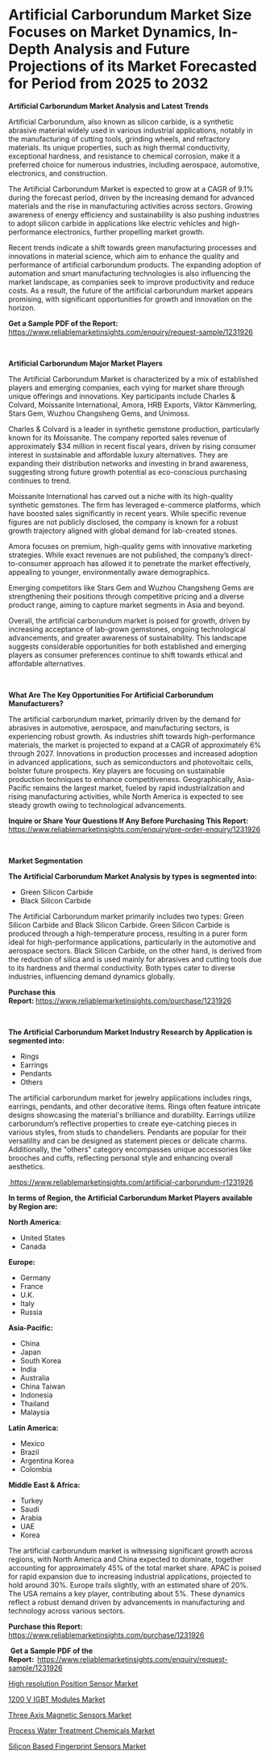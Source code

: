 <p><h1>Artificial Carborundum Market Size Focuses on Market Dynamics, In-Depth Analysis and Future Projections of its Market Forecasted for Period from 2025 to 2032</h1></p><p><strong>Artificial Carborundum Market Analysis and Latest Trends</strong></p>
<p><p>Artificial Carborundum, also known as silicon carbide, is a synthetic abrasive material widely used in various industrial applications, notably in the manufacturing of cutting tools, grinding wheels, and refractory materials. Its unique properties, such as high thermal conductivity, exceptional hardness, and resistance to chemical corrosion, make it a preferred choice for numerous industries, including aerospace, automotive, electronics, and construction.</p><p>The Artificial Carborundum Market is expected to grow at a CAGR of 9.1% during the forecast period, driven by the increasing demand for advanced materials and the rise in manufacturing activities across sectors. Growing awareness of energy efficiency and sustainability is also pushing industries to adopt silicon carbide in applications like electric vehicles and high-performance electronics, further propelling market growth. </p><p>Recent trends indicate a shift towards green manufacturing processes and innovations in material science, which aim to enhance the quality and performance of artificial carborundum products. The expanding adoption of automation and smart manufacturing technologies is also influencing the market landscape, as companies seek to improve productivity and reduce costs. As a result, the future of the artificial carborundum market appears promising, with significant opportunities for growth and innovation on the horizon.</p></p>
<p><strong>Get a Sample PDF of the Report:&nbsp;</strong> <a href="https://www.reliablemarketinsights.com/enquiry/request-sample/1231926?utm_campaign=2129&utm_medium=2&utm_source=Github&utm_content=ia&utm_term=02022025&utm_id=artificial-carborundum">https://www.reliablemarketinsights.com/enquiry/request-sample/1231926</a></p>
<p>&nbsp;</p>
<p><strong>Artificial Carborundum Major Market Players</strong></p>
<p><p>The Artificial Carborundum Market is characterized by a mix of established players and emerging companies, each vying for market share through unique offerings and innovations. Key participants include Charles & Colvard, Moissanite International, Amora, HRB Exports, Viktor Kämmerling, Stars Gem, Wuzhou Changsheng Gems, and Unimoss.</p><p>Charles & Colvard is a leader in synthetic gemstone production, particularly known for its Moissanite. The company reported sales revenue of approximately $34 million in recent fiscal years, driven by rising consumer interest in sustainable and affordable luxury alternatives. They are expanding their distribution networks and investing in brand awareness, suggesting strong future growth potential as eco-conscious purchasing continues to trend.</p><p>Moissanite International has carved out a niche with its high-quality synthetic gemstones. The firm has leveraged e-commerce platforms, which have boosted sales significantly in recent years. While specific revenue figures are not publicly disclosed, the company is known for a robust growth trajectory aligned with global demand for lab-created stones.</p><p>Amora focuses on premium, high-quality gems with innovative marketing strategies. While exact revenues are not published, the company’s direct-to-consumer approach has allowed it to penetrate the market effectively, appealing to younger, environmentally aware demographics.</p><p>Emerging competitors like Stars Gem and Wuzhou Changsheng Gems are strengthening their positions through competitive pricing and a diverse product range, aiming to capture market segments in Asia and beyond.</p><p>Overall, the artificial carborundum market is poised for growth, driven by increasing acceptance of lab-grown gemstones, ongoing technological advancements, and greater awareness of sustainability. This landscape suggests considerable opportunities for both established and emerging players as consumer preferences continue to shift towards ethical and affordable alternatives.</p></p>
<p>&nbsp;</p>
<p><strong>What Are The Key Opportunities For Artificial Carborundum Manufacturers?</strong></p>
<p><p>The artificial carborundum market, primarily driven by the demand for abrasives in automotive, aerospace, and manufacturing sectors, is experiencing robust growth. As industries shift towards high-performance materials, the market is projected to expand at a CAGR of approximately 6% through 2027. Innovations in production processes and increased adoption in advanced applications, such as semiconductors and photovoltaic cells, bolster future prospects. Key players are focusing on sustainable production techniques to enhance competitiveness. Geographically, Asia-Pacific remains the largest market, fueled by rapid industrialization and rising manufacturing activities, while North America is expected to see steady growth owing to technological advancements.</p></p>
<p><strong>Inquire or Share Your Questions If Any Before Purchasing This Report:</strong> <a href="https://www.reliablemarketinsights.com/enquiry/pre-order-enquiry/1231926?utm_campaign=2129&utm_medium=2&utm_source=Github&utm_content=ia&utm_term=02022025&utm_id=artificial-carborundum">https://www.reliablemarketinsights.com/enquiry/pre-order-enquiry/1231926</a></p>
<p>&nbsp;</p>
<p><strong>Market Segmentation</strong></p>
<p><strong>The Artificial Carborundum Market Analysis by types is segmented into:</strong></p>
<p><ul><li>Green Silicon Carbide</li><li>Black Silicon Carbide</li></ul></p>
<p><p>The Artificial Carborundum market primarily includes two types: Green Silicon Carbide and Black Silicon Carbide. Green Silicon Carbide is produced through a high-temperature process, resulting in a purer form ideal for high-performance applications, particularly in the automotive and aerospace sectors. Black Silicon Carbide, on the other hand, is derived from the reduction of silica and is used mainly for abrasives and cutting tools due to its hardness and thermal conductivity. Both types cater to diverse industries, influencing demand dynamics globally.</p></p>
<p><strong>Purchase this Report:&nbsp;</strong><a href="https://www.reliablemarketinsights.com/purchase/1231926?utm_campaign=2129&utm_medium=2&utm_source=Github&utm_content=ia&utm_term=02022025&utm_id=artificial-carborundum">https://www.reliablemarketinsights.com/purchase/1231926</a></p>
<p>&nbsp;</p>
<p><strong>The Artificial Carborundum Market Industry Research by Application is segmented into:</strong></p>
<p><ul><li>Rings</li><li>Earrings</li><li>Pendants</li><li>Others</li></ul></p>
<p><p>The artificial carborundum market for jewelry applications includes rings, earrings, pendants, and other decorative items. Rings often feature intricate designs showcasing the material's brilliance and durability. Earrings utilize carborundum’s reflective properties to create eye-catching pieces in various styles, from studs to chandeliers. Pendants are popular for their versatility and can be designed as statement pieces or delicate charms. Additionally, the "others" category encompasses unique accessories like brooches and cuffs, reflecting personal style and enhancing overall aesthetics.</p></p>
<p><a href="https://www.reliablemarketinsights.com/artificial-carborundum-r1231926?utm_campaign=2129&utm_medium=2&utm_source=Github&utm_content=ia&utm_term=02022025&utm_id=artificial-carborundum">&nbsp;https://www.reliablemarketinsights.com/artificial-carborundum-r1231926</a></p>
<p><strong>In terms of Region, the Artificial Carborundum Market Players available by Region are:</strong></p>
<p>
    <p> <strong> North America: </strong>
        <ul>
            <li>United States</li>
            <li>Canada</li>
        </ul>
        </p> 
    <p> <strong> Europe: </strong>
        <ul>
            <li>Germany</li>
            <li>France</li>
            <li>U.K.</li>
            <li>Italy</li>
            <li>Russia</li>
        </ul>
        </p> 
    <p> <strong> Asia-Pacific: </strong>
        <ul>
            <li>China</li>
            <li>Japan</li>
            <li>South Korea</li>
            <li>India</li>
            <li>Australia</li>
            <li>China Taiwan</li>
            <li>Indonesia</li>
            <li>Thailand</li>
            <li>Malaysia</li>
        </ul>
        </p> 
    <p> <strong> Latin America: </strong>
        <ul>
            <li>Mexico</li>
            <li>Brazil</li>
            <li>Argentina Korea</li>
            <li>Colombia</li>
        </ul>
        </p> 
    <p> <strong> Middle East & Africa: </strong>
        <ul>
            <li>Turkey</li>
            <li>Saudi</li>
            <li>Arabia</li>
            <li>UAE</li>
            <li>Korea</li>
        </ul>
    </p>
    </p>
<p><p>The artificial carborundum market is witnessing significant growth across regions, with North America and China expected to dominate, together accounting for approximately 45% of the total market share. APAC is poised for rapid expansion due to increasing industrial applications, projected to hold around 30%. Europe trails slightly, with an estimated share of 20%. The USA remains a key player, contributing about 5%. These dynamics reflect a robust demand driven by advancements in manufacturing and technology across various sectors.</p></p>
<p><strong>Purchase this Report: </strong><a href="https://www.reliablemarketinsights.com/purchase/1231926?utm_campaign=2129&utm_medium=2&utm_source=Github&utm_content=ia&utm_term=02022025&utm_id=artificial-carborundum">https://www.reliablemarketinsights.com/purchase/1231926</a></p>
<p>&nbsp;<strong>Get a Sample PDF of the Report:&nbsp;&nbsp;</strong><a href="https://www.reliablemarketinsights.com/enquiry/request-sample/1231926?utm_campaign=2129&utm_medium=2&utm_source=Github&utm_content=ia&utm_term=02022025&utm_id=artificial-carborundum">https://www.reliablemarketinsights.com/enquiry/request-sample/1231926</a></p>
<p><strong></strong></p>
<p><p><a href="https://www.linkedin.com/pulse/high-resolution-position-sensor-market-share-analysis-68-cagr-u0w2e?utm_campaign=2129&utm_medium=2&utm_source=Github&utm_content=ia&utm_term=02022025&utm_id=artificial-carborundum">High resolution Position Sensor Market</a></p><p><a href="https://www.linkedin.com/pulse/global-1200-v-igbt-modules-market-trends-insights-growth-opportunities-rvice?utm_campaign=2129&utm_medium=2&utm_source=Github&utm_content=ia&utm_term=02022025&utm_id=artificial-carborundum">1200 V IGBT Modules Market</a></p><p><a href="https://www.linkedin.com/pulse/recent-analysis-three-axis-magnetic-sensors-market-highlights-sv44e?utm_campaign=2129&utm_medium=2&utm_source=Github&utm_content=ia&utm_term=02022025&utm_id=artificial-carborundum">Three Axis Magnetic Sensors Market</a></p><p><a href="https://github.com/jerhoskinson197676/Market-Research-Report-List-1/blob/main/process-water-treatment-chemicals-market.md?utm_campaign=2129&utm_medium=2&utm_source=Github&utm_content=ia&utm_term=02022025&utm_id=artificial-carborundum">Process Water Treatment Chemicals Market</a></p><p><a href="https://www.linkedin.com/pulse/from-2025-2032-industryrevenue-generation-current-cagr54as-svcye?utm_campaign=2129&utm_medium=2&utm_source=Github&utm_content=ia&utm_term=02022025&utm_id=artificial-carborundum">Silicon Based Fingerprint Sensors Market</a></p></p>
